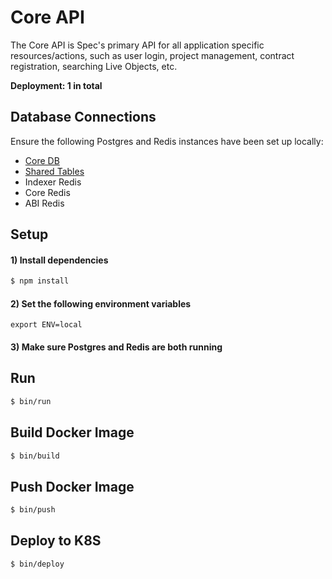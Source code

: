 # Core API

The Core API is Spec's primary API for all application specific resources/actions, such as user login, project management, contract registration, searching Live Objects, etc.

**Deployment: 1 in total**

## Database Connections

Ensure the following Postgres and Redis instances have been set up locally:

* [Core DB](/#local-setup-2)
* [Shared Tables](#local-setup-1)
* Indexer Redis
* Core Redis
* ABI Redis

## Setup

#### 1) Install dependencies

```bash
$ npm install
```

#### 2) Set the following environment variables

```
export ENV=local
```

#### 3) Make sure Postgres and Redis are both running

## Run

```bash
$ bin/run
```

## Build Docker Image

```bash
$ bin/build
```

## Push Docker Image

```bash
$ bin/push
```

## Deploy to K8S

```bash
$ bin/deploy
```